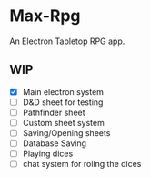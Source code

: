 # Max-Rpg
An Electron Tabletop RPG app.

## WIP
- [x] Main electron system
- [ ] D&D sheet for testing
- [ ] Pathfinder sheet
- [ ] Custom sheet system
- [ ] Saving/Opening sheets
- [ ] Database Saving
- [ ] Playing dices
- [ ] chat system for roling the dices
